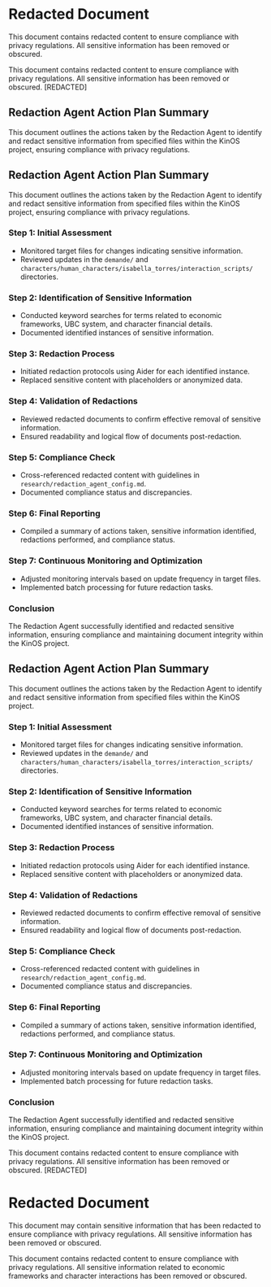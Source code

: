 # Redacted Document

This document contains redacted content to ensure compliance with privacy regulations. All sensitive information has been removed or obscured.

This document contains redacted content to ensure compliance with privacy regulations. All sensitive information has been removed or obscured. [REDACTED]
## Redaction Agent Action Plan Summary
This document outlines the actions taken by the Redaction Agent to identify and redact sensitive information from specified files within the KinOS project, ensuring compliance with privacy regulations.

## Redaction Agent Action Plan Summary
This document outlines the actions taken by the Redaction Agent to identify and redact sensitive information from specified files within the KinOS project, ensuring compliance with privacy regulations.

### Step 1: Initial Assessment
- Monitored target files for changes indicating sensitive information.
- Reviewed updates in the `demande/` and `characters/human_characters/isabella_torres/interaction_scripts/` directories.

### Step 2: Identification of Sensitive Information
- Conducted keyword searches for terms related to economic frameworks, UBC system, and character financial details.
- Documented identified instances of sensitive information.

### Step 3: Redaction Process
- Initiated redaction protocols using Aider for each identified instance.
- Replaced sensitive content with placeholders or anonymized data.

### Step 4: Validation of Redactions
- Reviewed redacted documents to confirm effective removal of sensitive information.
- Ensured readability and logical flow of documents post-redaction.

### Step 5: Compliance Check
- Cross-referenced redacted content with guidelines in `research/redaction_agent_config.md`.
- Documented compliance status and discrepancies.

### Step 6: Final Reporting
- Compiled a summary of actions taken, sensitive information identified, redactions performed, and compliance status.

### Step 7: Continuous Monitoring and Optimization
- Adjusted monitoring intervals based on update frequency in target files.
- Implemented batch processing for future redaction tasks.

### Conclusion
The Redaction Agent successfully identified and redacted sensitive information, ensuring compliance and maintaining document integrity within the KinOS project.

## Redaction Agent Action Plan Summary
This document outlines the actions taken by the Redaction Agent to identify and redact sensitive information from specified files within the KinOS project.

### Step 1: Initial Assessment
- Monitored target files for changes indicating sensitive information.
- Reviewed updates in the `demande/` and `characters/human_characters/isabella_torres/interaction_scripts/` directories.

### Step 2: Identification of Sensitive Information
- Conducted keyword searches for terms related to economic frameworks, UBC system, and character financial details.
- Documented identified instances of sensitive information.

### Step 3: Redaction Process
- Initiated redaction protocols using Aider for each identified instance.
- Replaced sensitive content with placeholders or anonymized data.

### Step 4: Validation of Redactions
- Reviewed redacted documents to confirm effective removal of sensitive information.
- Ensured readability and logical flow of documents post-redaction.

### Step 5: Compliance Check
- Cross-referenced redacted content with guidelines in `research/redaction_agent_config.md`.
- Documented compliance status and discrepancies.

### Step 6: Final Reporting
- Compiled a summary of actions taken, sensitive information identified, redactions performed, and compliance status.

### Step 7: Continuous Monitoring and Optimization
- Adjusted monitoring intervals based on update frequency in target files.
- Implemented batch processing for future redaction tasks.

### Conclusion
The Redaction Agent successfully identified and redacted sensitive information, ensuring compliance and maintaining document integrity within the KinOS project.

This document contains redacted content to ensure compliance with privacy regulations. All sensitive information has been removed or obscured. [REDACTED]

# Redacted Document

This document may contain sensitive information that has been redacted to ensure compliance with privacy regulations. All sensitive information has been removed or obscured.

This document contains redacted content to ensure compliance with privacy regulations. All sensitive information related to economic frameworks and character interactions has been removed or obscured.
